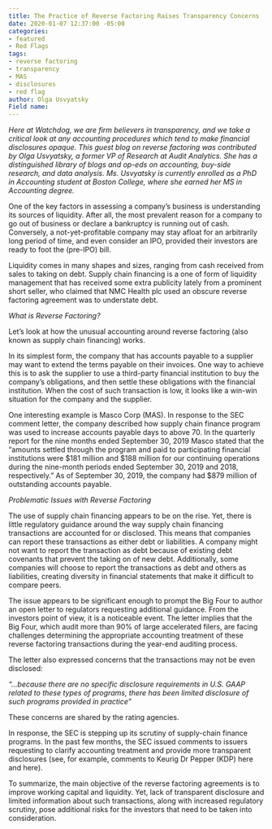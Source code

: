 ```yaml
---
title: The Practice of Reverse Factoring Raises Transparency Concerns
date: 2020-01-07 12:37:00 -05:00
categories:
- featured
- Red Flags
tags:
- reverse factoring
- transparency
- MAS
- disclosures
- red flag
author: Olga Usvyatsky
Field name: 
---
```


*Here at Watchdog, we are firm believers in transparency, and we take a critical look at any accounting procedures which tend to make financial disclosures opaque.  This guest blog on reverse factoring was contributed by Olga Usvyatsky, a former VP of Research at Audit Analytics.  She has a distinguished library of blogs and op-eds on accounting, buy-side research, and data analysis. Ms. Usvyatsky is currently enrolled as a PhD in Accounting student at Boston College, where she earned her MS in Accounting degree.*

One of the key factors in assessing a company’s business is understanding its sources of liquidity. After all, the most prevalent reason for a company to go out of business or declare a bankruptcy is running out of cash. Conversely, a not-yet-profitable company may stay afloat for an arbitrarily long period of time, and even consider an IPO, provided their investors are ready to foot the (pre-IPO) bill.

Liquidity comes in many shapes and sizes, ranging from cash received from sales to taking on debt. Supply chain financing is a one of form of liquidity management that has received some extra publicity lately from a prominent short seller, who claimed that NMC Health plc used an obscure reverse factoring agreement was to understate debt.

*What is Reverse Factoring?*

Let’s look at how the unusual accounting around reverse factoring (also known as supply chain financing) works.

In its simplest form, the company that has accounts payable to a supplier may want to extend the terms payable on their invoices. One way to achieve this is to ask the supplier to use a third-party financial institution to buy the company’s obligations, and then settle these obligations with the financial institution. When the cost of such transaction is low, it looks like a win-win situation for the company and the supplier.

One interesting example is Masco Corp (MAS). In response to the SEC comment letter, the company  described how supply chain finance program was used to increase accounts payable days to above 70.  In the quarterly report for the nine months ended September 30, 2019 Masco stated that the “amounts settled through the program and paid to participating financial institutions were $181 million and $188 million for our continuing operations during the nine-month periods ended September 30, 2019 and 2018, respectively.” As of September 30, 2019, the company had $879 million of outstanding accounts payable.

*Problematic Issues with Reverse Factoring*

The use of supply chain financing appears to be on the rise. Yet, there is little regulatory guidance around the way supply chain financing transactions are accounted for or disclosed. This means that companies can report these transactions as either debt or liabilities. A company might not want to report the transaction as debt because of existing debt covenants that prevent the taking on of new debt. Additionally, some companies will choose to report the transactions as debt and others as liabilities, creating diversity in financial statements that make it difficult to compare peers.

The issue appears to be significant enough to prompt the Big Four to author an open letter to regulators requesting additional guidance. From the investors point of view, it is a noticeable event. The letter implies that the Big Four, which audit more than 90% of large accelerated filers, are facing challenges determining the appropriate accounting treatment of these reverse factoring transactions during the year-end auditing process.


The letter also expressed concerns that the transactions may not be even disclosed:

*“…because there are no specific disclosure requirements in U.S. GAAP related to these types of programs, there has been limited disclosure of such programs provided in practice”*

These concerns are shared by the rating agencies.

In response, the SEC is stepping up its scrutiny of supply-chain finance programs. In the past few months, the SEC issued comments to issuers requesting to clarify accounting treatment and provide more transparent disclosures (see, for example, comments to Keurig Dr Pepper (KDP) here and here).

To summarize, the main objective of the reverse factoring agreements is to improve working capital and liquidity. Yet, lack of transparent disclosure and limited information about such transactions, along with increased regulatory scrutiny, pose additional risks for the investors that need to be taken into consideration.